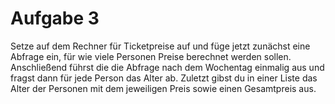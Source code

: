 # Aufgabe 3
Setze auf dem Rechner für Ticketpreise auf und füge jetzt zunächst eine Abfrage ein, für wie viele Personen Preise berechnet werden sollen. Anschließend führst die die Abfrage nach dem Wochentag einmalig aus und fragst dann für jede Person das Alter ab. Zuletzt gibst du in einer Liste das Alter der Personen mit dem jeweiligen Preis sowie einen Gesamtpreis aus. 